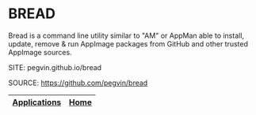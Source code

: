 # BREAD

 Bread is a command line utility similar to "AM" or AppMan
 able to install, update, remove & run AppImage packages
 from GitHub and other trusted AppImage sources.
 
 SITE: pegvin.github.io/bread

 SOURCE: https://github.com/pegvin/bread

 | [Applications](https://portable-linux-apps.github.io/apps.html) | [Home](https://portable-linux-apps.github.io)
 | --- | --- |
